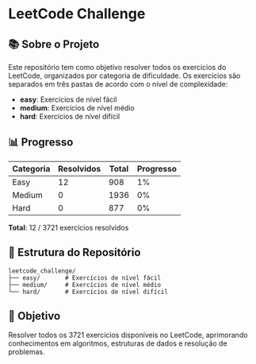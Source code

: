 # LeetCode Challenge

## 📚 Sobre o Projeto

Este repositório tem como objetivo resolver todos os exercícios do LeetCode, organizados por categoria de dificuldade. Os exercícios são separados em três pastas de acordo com o nível de complexidade:

- **easy**: Exercícios de nível fácil
- **medium**: Exercícios de nível médio
- **hard**: Exercícios de nível difícil

## 📊 Progresso

| Categoria | Resolvidos | Total | Progresso |
|-----------|------------|-------|-----------|
| Easy      | 12          | 908   | 1%        |
| Medium    | 0          | 1936  | 0%        |
| Hard      | 0          | 877   | 0%        |

**Total**: 12 / 3721 exercícios resolvidos

## 📁 Estrutura do Repositório

```
leetcode_challenge/
├── easy/       # Exercícios de nível fácil
├── medium/     # Exercícios de nível médio
└── hard/       # Exercícios de nível difícil
```

## 🎯 Objetivo

Resolver todos os 3721 exercícios disponíveis no LeetCode, aprimorando conhecimentos em algoritmos, estruturas de dados e resolução de problemas.